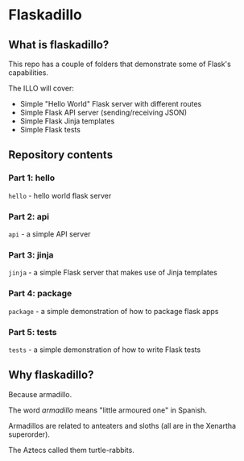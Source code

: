# Flaskadillo

## What is flaskadillo?

This repo has a couple of folders that demonstrate some of Flask's capabilities.

The ILLO will cover:

* Simple "Hello World" Flask server with different routes
* Simple Flask API server (sending/receiving JSON)
* Simple Flask Jinja templates
* Simple Flask tests


## Repository contents

### Part 1: hello

`hello` - hello world flask server

### Part 2: api

`api` - a simple API server

### Part 3: jinja

`jinja` - a simple Flask server that makes use of Jinja templates

### Part 4: package

`package` - a simple demonstration of how to package flask apps

### Part 5: tests

`tests` - a simple demonstration of how to write Flask tests


## Why flaskadillo?

Because armadillo.

The word _armadillo_ means "little armoured one" in Spanish.

Armadillos are related to anteaters and sloths (all are in the Xenartha superorder).

The Aztecs called them turtle-rabbits.

